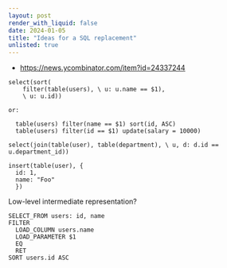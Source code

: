 ```yaml
---
layout: post
render_with_liquid: false
date: 2024-01-05
title: "Ideas for a SQL replacement"
unlisted: true
---
```


- <https://news.ycombinator.com/item?id=24337244>

<!-- -->


    select(sort(
        filter(table(users), \ u: u.name == $1),
        \ u: u.id))

    or:

      table(users) filter(name == $1) sort(id, ASC)
      table(users) filter(id == $1) update(salary = 10000)

    select(join(table(user), table(department), \ u, d: d.id == u.department_id))

    insert(table(user), {
      id: 1,
      name: "Foo"
      })

Low-level intermediate representation?

    SELECT_FROM users: id, name
    FILTER
      LOAD_COLUMN users.name
      LOAD_PARAMETER $1
      EQ
      RET
    SORT users.id ASC
